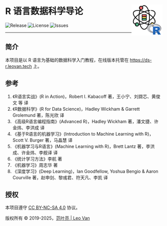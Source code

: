 # R 语言数据科学导论 <img src="docs/images/data-science-introduction-with-r.png" align="right" alt="logo" height="100" style="border: none; float: right; height: 100px;">

![Release](https://img.shields.io/github/release/leovan/data-science-introduction-with-r.svg)
![License](https://img.shields.io/badge/license-CC%20BY--NC--SA%204.0-blue.svg)
![Issues](https://img.shields.io/github/issues/leovan/data-science-introduction-with-r.svg)

---

## 简介

本项目是以 R 语言为基础的数据科学入门教程，在线版本托管在 <https://ds-r.leovan.tech> 上。

## 参考

1. 《R语言实战》(R in Action)，Robert I. Kabacoff 著，王小宁、刘撷芯、黄俊文 等 译
2. 《R数据科学》(R for Data Science)，Hadley Wickham & Garrett Grolemund 著，陈光欣 译
3. 《高级R语言编程指南》(Advanced R)，Hadley Wickham 著，潘文捷、许金炜、李洪成 译
4. 《基于R语言的机器学习》(Introduction to Machine Learning with R)，Scott V. Burger 著，马晶慧 译
5. 《机器学习与R语言》(Machine Learning with R)，Brett Lantz 著，李洪成、许金炜、李舰译 译
6. 《统计学习方法》李航 著
7. 《机器学习》周志华 著
8. 《深度学习》(Deep Learning)，Ian Goodfellow, Yoshua Bengio & Aaron Courville 著，赵申剑、黎彧君、符天凡、李凯 译

## 授权

本项目遵守 [CC BY-NC-SA 4.0](http://creativecommons.org/licenses/by-nc-sa/4.0/) 协议。

版权所有 &copy; 2019-2025，<a href="https://leovan.me" target="_blank">范叶亮 | Leo Van</a>
